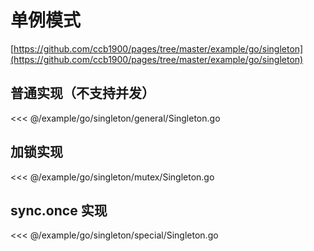 # 单例模式

[https://github.com/ccb1900/pages/tree/master/example/go/singleton](https://github.com/ccb1900/pages/tree/master/example/go/singleton)

## 普通实现（不支持并发）

<<< @/example/go/singleton/general/Singleton.go

## 加锁实现

<<< @/example/go/singleton/mutex/Singleton.go

## sync.once 实现

<<< @/example/go/singleton/special/Singleton.go
